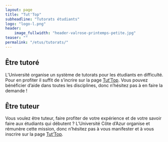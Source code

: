 ```yaml
---
layout: page
title: "Tut'Top"
subheadline: "Tutorats étudiants"
logo: "logo-l.png"
header:
    image_fullwidth: "header-valrose-printemps-petite.jpg"
teaser: ""
permalink: "/etus/tutorats/"
---
```




## Être tutoré

L’Université organise un système de tutorats pour les étudiants en
difficulté.  Pour en profiter il suffit de s’incrire sur la page
[Tut’Top](https://univ-cotedazur.fr/tuttop). Vous pouvez bénéficier
d’aide dans toutes les disciplines, donc n’hésitez pas à en faire la
demande !


## Être tuteur

Vous voulez être tuteur, faire profiter de votre expérience et de
votre savoir faire aux étudiants qui débutent ? L’Université Côte
d’Azur organise et rémunère cette mission, donc n’hésitez pas à vous
manifester et à vous inscrire sur la page
[Tut’Top](https://univ-cotedazur.fr/tuttop).
